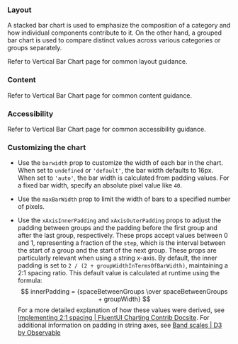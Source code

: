 ### Layout

A stacked bar chart is used to emphasize the composition of a category and how individual components contribute to it.
On the other hand, a grouped bar chart is used to compare distinct values across various categories or groups separately.

Refer to Vertical Bar Chart page for common layout guidance.

### Content

Refer to Vertical Bar Chart page for common content guidance.

### Accessibility

Refer to Vertical Bar Chart page for common accessibility guidance.

### Customizing the chart

- Use the `barwidth` prop to customize the width of each bar in the chart. When set to `undefined` or `'default'`, the bar width defaults to 16px. When set to `'auto'`, the bar width is calculated from padding values. For a fixed bar width, specify an absolute pixel value like `40`.

- Use the `maxBarWidth` prop to limit the width of bars to a specified number of pixels.

- Use the `xAxisInnerPadding` and `xAxisOuterPadding` props to adjust the padding between groups and the padding before the first group and after the last group, respectively. These props accept values between 0 and 1, representing a fraction of the `step`, which is the interval between the start of a group and the start of the next group. These props are particularly relevant when using a string x-axis. By default, the inner padding is set to `2 / (2 + groupWidthInTermsOfBarWidth)`, maintaining a 2:1 spacing ratio. This default value is calculated at runtime using the formula:
  $$
  innerPadding = {spaceBetweenGroups \over spaceBetweenGroups + groupWidth}
  $$
  For a more detailed explanation of how these values were derived, see [Implementing 2:1 spacing | FluentUI Charting Contrib Docsite](https://microsoft.github.io/fluentui-charting-contrib/docs/implementing-2-to-1-spacing). For additional information on padding in string axes, see [Band scales | D3 by Observable](https://d3js.org/d3-scale/band#band_paddingInner)
